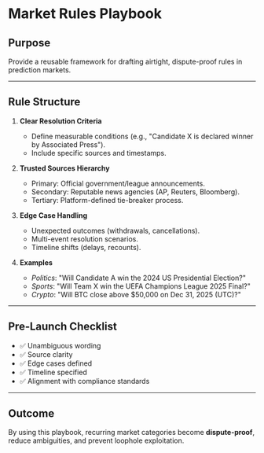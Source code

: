 # Market Rules Playbook

## Purpose
Provide a reusable framework for drafting airtight, dispute-proof rules in prediction markets.

---
## Rule Structure
1. **Clear Resolution Criteria**
   - Define measurable conditions (e.g., "Candidate X is declared winner by Associated Press").
   - Include specific sources and timestamps.

2. **Trusted Sources Hierarchy**
   - Primary: Official government/league announcements.
   - Secondary: Reputable news agencies (AP, Reuters, Bloomberg).
   - Tertiary: Platform-defined tie-breaker process.

3. **Edge Case Handling**
   - Unexpected outcomes (withdrawals, cancellations).
   - Multi-event resolution scenarios.
   - Timeline shifts (delays, recounts).

4. **Examples**
   - *Politics*: "Will Candidate A win the 2024 US Presidential Election?"
   - *Sports*: "Will Team X win the UEFA Champions League 2025 Final?"
   - *Crypto*: "Will BTC close above $50,000 on Dec 31, 2025 (UTC)?"

---
## Pre-Launch Checklist
- ✅ Unambiguous wording
- ✅ Source clarity
- ✅ Edge cases defined
- ✅ Timeline specified
- ✅ Alignment with compliance standards

---
## Outcome
By using this playbook, recurring market categories become **dispute-proof**, reduce ambiguities, and prevent loophole exploitation.
